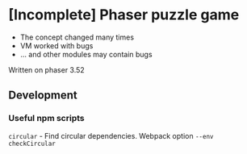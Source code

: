 # [Incomplete] Phaser puzzle game

- The concept changed many times
- VM worked with bugs
- ... and other modules may contain bugs 

Written on phaser 3.52

## Development

### Useful npm scripts

`circular` - Find circular dependencies. Webpack option `--env checkCircular`
